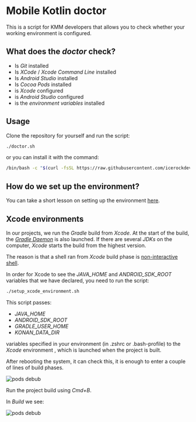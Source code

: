 # Mobile Kotlin doctor
This is a script for KMM developers that allows you to check whether your working environment is configured. 

## What does the *doctor* check?
- Is *Git* installed
- Is *XCode* / *Xcode Command Line* installed
- Is *Android Studio* installed
- Is *Cocoa Pods* installed
- is *Xcode* configured
- is *Android Studio* configured
- is the *environment variables* installed


## Usage

Clone the repository for yourself and run the script:

```bash
./doctor.sh
```

or you can install it with the command:

```bash
/bin/bash -c "$(curl -fsSL https://raw.githubusercontent.com/icerockdev/moko-doctor/main/install_doctor.sh)"
```

## How do we set up the environment?

You can take a short lesson on setting up the environment [here](https://codelabs.kmp.icerock.dev/codelabs/kmm-icerock-onboarding-1-ru/index.html#1).

## Xcode environments

In our projects, we run the *Gradle* build from *Xcode*. At the start of the build, the [*Gradle Daemon*](https://docs.gradle.org/current/userguide/gradle_daemon.html) is also launched. 
If there are several *JDKs* on the computer, *Xcode* starts the build from the highest version.

The reason is that a shell ran from *Xcode* build phase is [non-interactive shell](https://www.vanimpe.eu/2014/01/18/different-shell-types-interactive-non-interactive-login/).

In order for Xcode to see the *JAVA_HOME* and *ANDROID_SDK_ROOT* variables that we have declared, you need to run the script:

```bash
./setup_xcode_environment.sh
```

This script passes:
- *JAVA_HOME* 
- *ANDROID_SDK_ROOT* 
- *GRADLE_USER_HOME*
- *KONAN_DATA_DIR*

variables specified in your environment (in .zshrc or .bash-profile) to the *Xcode* environment , which is launched when the project is built.

After rebooting the system, it can check this, it is enough to enter a couple of lines of build phases.

![pods debub](images/podsDebug.png)

Run the project build using *Cmd+B*. 

In *Build* we see:

![pods debub](images/buildSuccess.png)

